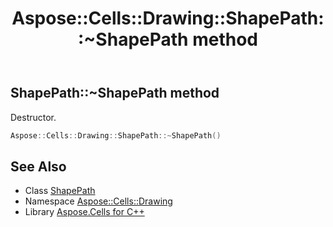 ﻿---
title: Aspose::Cells::Drawing::ShapePath::~ShapePath method
linktitle: ~ShapePath
second_title: Aspose.Cells for C++ API Reference
description: 'Aspose::Cells::Drawing::ShapePath::~ShapePath method. Destructor in C++.'
type: docs
weight: 200
url: /cpp/aspose.cells.drawing/shapepath/~shapepath/
---
## ShapePath::~ShapePath method


Destructor.

```cpp
Aspose::Cells::Drawing::ShapePath::~ShapePath()
```

## See Also

* Class [ShapePath](../)
* Namespace [Aspose::Cells::Drawing](../../)
* Library [Aspose.Cells for C++](../../../)
